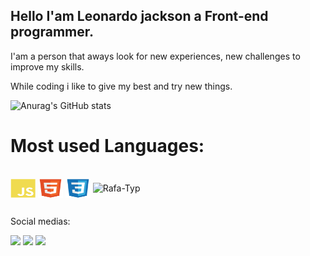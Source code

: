 ## Hello  I'am Leonardo jackson a Front-end programmer.
I'am a person that aways look for new experiences, new challenges to improve my skills. 
<p> While coding i like to give my best and try new things. </p> 

![Anurag's GitHub stats](https://github-readme-stats.vercel.app/api?username=Leojjackson&show_icons=true&theme=dark)

##

# Most used Languages: 
<div style="display: inline_block"><br>
  <img align="center" alt="Rafa-Js" height="30" width="40" src="https://raw.githubusercontent.com/devicons/devicon/master/icons/javascript/javascript-plain.svg">
 <!-- <img align="center" alt="Rafa-React" height="30" width="40" src="https://raw.githubusercontent.com/devicons/devicon/master/icons/react/react-original.svg"> -->
  <img align="center" alt="Rafa-HTML" height="30" width="40" src="https://raw.githubusercontent.com/devicons/devicon/master/icons/html5/html5-original.svg">
  <img align="center" alt="Rafa-CSS" height="30" width="40" src="https://raw.githubusercontent.com/devicons/devicon/master/icons/css3/css3-original.svg">
  <img align="center" alt="Rafa-Typ" height="30" width="40" src="https://cdn.jsdelivr.net/gh/devicons/devicon@latest/icons/git/git-original.svg">
</div>

##
Social medias: 

<div> 
  <a href="https://instagram.com/l.jjackson" target="_blank"><img src="https://img.shields.io/badge/-Instagram-%23E4405F?style=for-the-badge&logo=instagram&logoColor=white" target="_blank"></a>
  <a href = "leojjackson87@gmail.com"><img src="https://img.shields.io/badge/-Gmail-%23333?style=for-the-badge&logo=gmail&logoColor=white" target="_blank"></a>
  <a href="https://www.linkedin.com/in/leonardo-jackson-2472a7245/" target="_blank"><img src="https://img.shields.io/badge/-LinkedIn-%230077B5?style=for-the-badge&logo=linkedin&logoColor=white" target="_blank"></a> 
  
</div>

